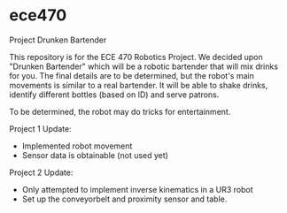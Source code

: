# ece470
Project Drunken Bartender

This repository is for the ECE 470 Robotics Project. We decided upon "Drunken Bartender" which will be a robotic bartender that will mix drinks for you. The final details are to be determined, but the robot's main movements is similar to a real bartender. It will be able to shake drinks, identify different bottles (based on ID) and serve patrons.

To be determined, the robot may do tricks for entertainment.

Project 1 Update:
- Implemented robot movement
- Sensor data is obtainable (not used yet)

Project 2 Update:
- Only attempted to implement inverse kinematics in a UR3 robot
- Set up the conveyorbelt and proximity sensor and table.
